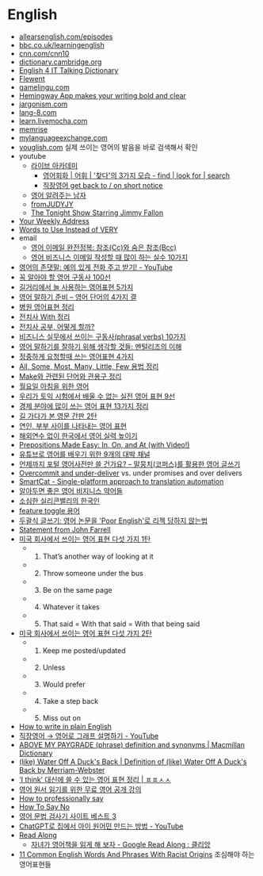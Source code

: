English
=======
* [allearsenglish.com/episodes](https://www.allearsenglish.com/episodes/)
* [bbc.co.uk/learningenglish](http://www.bbc.co.uk/learningenglish/)
* [cnn.com/cnn10](https://edition.cnn.com/cnn10)
* [dictionary.cambridge.org](https://dictionary.cambridge.org/)
* [English 4 IT Talking Dictionary](http://www.english4it.com/dictionary)
* [Flewent](http://groff.co/flewent/)
* [gamelingu.com](http://gamelingu.com/)
* [Hemingway App makes your writing bold and clear](http://www.hemingwayapp.com/)
* [jargonism.com](http://jargonism.com/)
* [lang-8.com](http://lang-8.com/)
* [learn.livemocha.com](https://learn.livemocha.com)
* [memrise](https://www.memrise.com/)
* [mylanguageexchange.com](http://mylanguageexchange.com/)
* [youglish.com](https://youglish.com/) 실제 쓰이는 영어의 발음을 바로 검색해서 확인
* youtube
  * [라이브 아카데미](https://www.youtube.com/channel/UCGDA1e6qQSAH0R9hoip9VrA)
    * [영어회화 | 어휘 | '찾다'의 3가지 모습 - find | look for | search](https://www.youtube.com/watch?v=uXPxXG5NUYo)
    * [직장영어 get back to / on short notice](https://www.youtube.com/watch?v=VB0RFlkXb3s)
  * [영어 알려주는 남자](https://www.youtube.com/channel/UCHpIHu4LzmNuD8bsE6mZLSA)
  * [fromJUDYJY](https://www.youtube.com/channel/UCuvKCNThn2Ye5RWfJbSNHZA)
  * [The Tonight Show Starring Jimmy Fallon](https://www.youtube.com/user/latenight)
* [Your Weekly Address](https://www.whitehouse.gov/briefing-room/weekly-address)
* [Words to Use Instead of VERY](http://www.fluentland.com/groups/learn-english/forum/topic/words-to-use-instead-of-very-3/)
* email
  * [영어 이메일 완전정복: 참조(Cc)와 숨은 참조(Bcc)](http://slownews.kr/39419)
  * [영어 비즈니스 이메일 작성할 때 많이 하는 실수 10가지](http://ppss.kr/archives/56840)
* [영어의 존댓말: 예의 있게 전화 주고 받기! - YouTube](https://www.youtube.com/watch?v=fLXkBNsowG4)
* [꼭 알아야 할 영어 구동사 100선](http://ppss.kr/archives/36616)
* [길거리에서 늘 사용하는 영어표현 5가지](http://ppss.kr/archives/36960)
* [영어 말하기 준비 – 영어 단어의 4가지 결](http://slownews.kr/40134)
* [병원 영어표현 정리](http://ppss.kr/archives/46688)
* [전치사 With 정리](http://ppss.kr/archives/46702)
* [전치사 공부, 어떻게 할까?](http://ppss.kr/archives/46704)
* [비즈니스 실무에서 쓰이는 구동사(phrasal verbs) 10가지](http://ppss.kr/archives/46677)
* [영어 말하기를 잘하기 위해 생각할 것들: 멘털리즈의 이해](http://slownews.kr/42309)
* [정중하게 요청할때 쓰는 영어표현 4가지](http://ppss.kr/archives/46698)
* [All, Some, Most, Many, Little, Few 용법 정리](http://ppss.kr/archives/46700)
* [Make와 관련된 단어와 관용구 정리](http://ppss.kr/archives/46694)
* [월요일 아침을 위한 영어](http://ppss.kr/archives/46674)
* [우리가 토익 시험에서 배울 수 없는 실전 영어 표현 9선](http://ppss.kr/archives/50390)
* [경제 분야에 많이 쓰는 영어 표현 13가지 정리](http://ppss.kr/archives/46685)
* [길 가다가 본 영문 간판 2탄](http://www.huffingtonpost.kr/terence-kim/story_b_8144374.html)
* [연인, 부부 사이를 나타내는 영어 표현](http://ppss.kr/archives/58618)
* [해외연수 없이 한국에서 영어 실력 높이기](http://ppss.kr/archives/58236)
* [Prepositions Made Easy: In, On, and At (with Video!)](http://reallifeglobal.com/prepositions-made-easy-in-on-and-at)
* [유튜브로 영어를 배우기 위한 9개의 대박 채널](http://www.fluentu.com/english/blog/ko/%EC%9C%A0%ED%8A%9C%EB%B8%8C%EB%A1%9C-%EC%98%81%EC%96%B4%EB%A5%BC-%EB%B0%B0%EC%9A%B0%EA%B8%B0-%EC%B1%84%EB%84%90/)
* [언제까지 포털 영어사전만 쓸 건가요? – 말뭉치(코퍼스)를 활용한 영어 글쓰기](http://slownews.kr/58742)
* [Overcommit and under-deliver](http://blog.naver.com/mycool/220907086092) vs. under promises and over delivers
* [SmartCat - Single-platform approach to translation automation](https://www.smartcat.ai/)
* [알아두면 좋은 영어 비지니스 약어들](http://www.andrewahn.co/silicon-valley/useful-acronyms/)
* [소심한 실리콘밸리의 한국인](http://www.andrewahn.co/silicon-valley/timid-koreans/)
* [feature toggle 용어](http://knight76.tistory.com/entry/feature-toggle-%EC%9A%A9%EC%96%B4)
* [두괄식 글쓰기: 영어 논문을 'Poor English'로 리젝 당하지 않는법](http://keunwoochoi.blogspot.com/2017/05/poor-english.html)
* [Statement from John Farrell](https://gist.github.com/hyunjun/575011d69b02b8b248c73690aa5448df)
* [미국 회사에서 쓰이는 영어 표현 다섯 가지 1탄](https://www.youtube.com/watch?v=jRgmv_12_X4)
  * 1. That’s another way of looking at it
  * 2. Throw someone under the bus
  * 3. Be on the same page
  * 4. Whatever it takes
  * 5. That said = With that said = With that being said
* [미국 회사에서 쓰이는 영어 표현 다섯 가지 2탄](https://www.youtube.com/watch?v=S_oONRcDZ5s)
  * 1. Keep me posted/updated
  * 2. Unless
  * 3. Would prefer
  * 4. Take a step back
  * 5. Miss out on
* [How to write in plain English](http://www.plainenglish.co.uk/how-to-write-in-plain-english.html)
* [직장영어 → 영어로 그래프 설명하기 - YouTube](https://www.youtube.com/watch?v=eP-ulNi6p04)
* [ABOVE MY PAYGRADE (phrase) definition and synonyms | Macmillan Dictionary](https://www.macmillandictionary.com/dictionary/british/above-my-paygrade)
* [(like) Water Off A Duck's Back | Definition of (like) Water Off A Duck's Back by Merriam-Webster](https://www.merriam-webster.com/dictionary/%28like%29%20water%20off%20a%20duck%27s%20back)
* [‘I think’ 대신에 쓸 수 있는 영어 표현 정리 | ㅍㅍㅅㅅ](https://ppss.kr/archives/241996)
* [영어 원서 읽기를 위한 무료 영어 공개 강의](https://philoskim.github.io/english/)
* [How to professionally say](https://howtoprofessionallysay.akashrajpurohit.com/)
* [How To Say No](https://www.starterstory.com/how-to-say-no)
* [영어 문법 검사기 사이트 베스트 3](https://blog-ko.pcanpi.com/3-best-grammar-checker/)
* [ChatGPT로 집에서 아이 원어민 만드는 방법 - YouTube](https://www.youtube.com/watch?v=HLxlKtEAL5U)
* [Read Along](https://readalong.google.com/)
  * [자녀가 영어책을 읽게 해 보자 - Google Read Along : 클리앙](https://www.clien.net/service/board/use/18177041)
* [11 Common English Words And Phrases With Racist Origins](https://www.babbel.com/en/magazine/common-racist-words-phrases) 조심해야 하는 영어표현들
